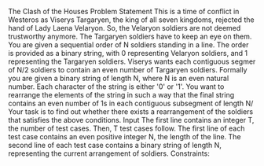 The Clash of the Houses
Problem Statement
This is a time of conflict in Westeros as Viserys Targaryen,
the king of all seven kingdoms, rejected the hand of Lady
Laena Velaryon. So, the Velaryon soldiers are not deemed
trustworthy anymore. The Targaryen soldiers have to keep
an eye on them.
You are given a sequential order of N soldiers standing in a
line. The order is provided as a binary string, with 0
representing Velaryon soldiers, and 1 representing the
Targaryen soldiers. Viserys wants each contiguous segmer
of N/2 soldiers to contain an even number of Targaryen
soldiers.
Formally you are given a binary string of length N, where N
is an even natural number. Each character of the string is
either '0' or '1'. You want to rearrange the elements of the
string in such a way that the final string contains an even
number of 1s in each contiguous subsegment of length N/
Your task is to find out whether there exists a
rearrangement of the soldiers that satisfies the above
conditions.
Input
The first line contains an integer T, the number of test
cases. Then, T test cases follow.
The first line of each test case contains an even positive
integer N, the length of the line.
The second line of each test case contains a binary string
of length N, representing the current arrangement of
soldiers.
Constraints: